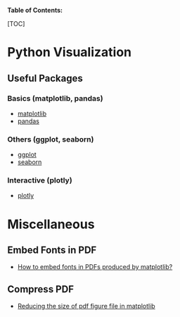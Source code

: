 **Table of Contents:**

[TOC]

# Python Visualization

## Useful Packages

### Basics (matplotlib, pandas)

- [matplotlib](https://matplotlib.org/)
- [pandas](https://pandas.pydata.org/)

### Others (ggplot, seaborn)

- [ggplot](http://ggplot.yhathq.com/)
- [seaborn](https://seaborn.pydata.org/)

### Interactive (plotly)

- [plotly](https://plot.ly/python/)

# Miscellaneous

## Embed Fonts in PDF
- [How to embed fonts in PDFs produced by matplotlib?](https://stackoverflow.com/questions/9054884/how-to-embed-fonts-in-pdfs-produced-by-matplotlib/22809802)

## Compress PDF
- [Reducing the size of pdf figure file in matplotlib](https://stackoverflow.com/questions/10685495/reducing-the-size-of-pdf-figure-file-in-matplotlib)